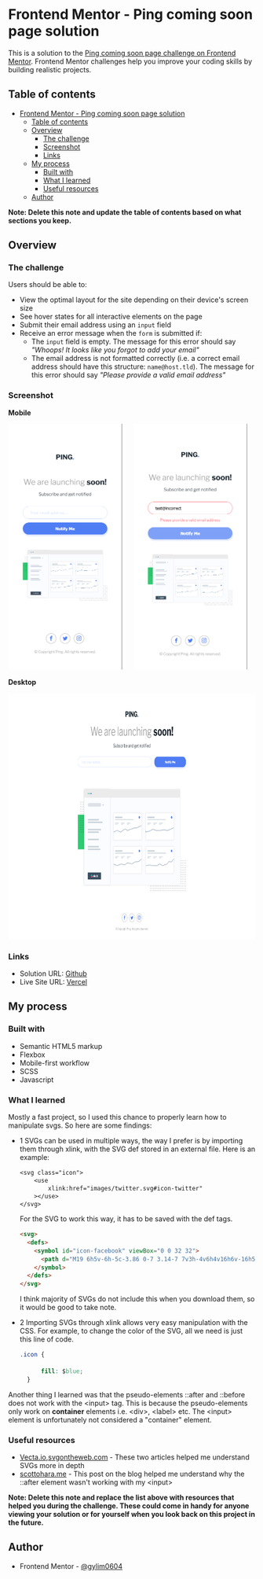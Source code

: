 # Frontend Mentor - Ping coming soon page solution

This is a solution to the [Ping coming soon page challenge on Frontend Mentor](https://www.frontendmentor.io/challenges/ping-single-column-coming-soon-page-5cadd051fec04111f7b848da). Frontend Mentor challenges help you improve your coding skills by building realistic projects. 

## Table of contents

- [Frontend Mentor - Ping coming soon page solution](#frontend-mentor---ping-coming-soon-page-solution)
  - [Table of contents](#table-of-contents)
  - [Overview](#overview)
    - [The challenge](#the-challenge)
    - [Screenshot](#screenshot)
    - [Links](#links)
  - [My process](#my-process)
    - [Built with](#built-with)
    - [What I learned](#what-i-learned)
    - [Useful resources](#useful-resources)
  - [Author](#author)

**Note: Delete this note and update the table of contents based on what sections you keep.**

## Overview

### The challenge

Users should be able to:

- View the optimal layout for the site depending on their device's screen size
- See hover states for all interactive elements on the page
- Submit their email address using an `input` field
- Receive an error message when the `form` is submitted if:
	- The `input` field is empty. The message for this error should say *"Whoops! It looks like you forgot to add your email"*
	- The email address is not formatted correctly (i.e. a correct email address should have this structure: `name@host.tld`). The message for this error should say *"Please provide a valid email address"*

### Screenshot

**Mobile**

<img src="images/../screenshots/mobile.png" height=500 style="padding-right: 20px" alt="mobile-view">
<img src="images/../screenshots/mobile-error.png" height=500 alt="mobile-view with error">

**Desktop**

<img src="images/../screenshots/desktop.png" height=500 alt="Desktop view">

### Links

- Solution URL: [Github](https://github.com/gylim0604/FrontEnd-Mentor-Ping-coming-soon)
- Live Site URL: [Vercel](https://your-live-site-url.com)

## My process

### Built with

- Semantic HTML5 markup
- Flexbox
- Mobile-first workflow
- SCSS
- Javascript

### What I learned

Mostly a fast project, so I used this chance to properly learn how to manipulate svgs. 
So here are some findings: 
- 1 SVGs can be used in multiple ways, the way I prefer is by importing them through xlink, with the SVG def stored in an external file. Here is an example:
  ```
  <svg class="icon">
      <use
          xlink:href="images/twitter.svg#icon-twitter"
      ></use>
  </svg>
  ```
  For the SVG to work this way, it has to be saved with the def tags.
  ```html
  <svg>
    <defs>
      <symbol id="icon-facebook" viewBox="0 0 32 32">
        <path d="M19 6h5v-6h-5c-3.86 0-7 3.14-7 7v3h-4v6h4v16h6v-16h5l1-6h-6v-3c0-0.542 0.458-1 1-1z"></path>
      </symbol>
    </defs>
  </svg>
  ```
  I think majority of SVGs do not include this when you download them, so it would be good to take note.

- 2 Importing SVGs through xlink allows very easy manipulation with the CSS. 
  For example, to change the color of the SVG, all we need is just this line of code.
  ```css
  .icon {
        
        fill: $blue;
    }
  ```
Another thing I learned was that the pseudo-elements ::after and ::before does not work with the \<input> tag. This is because the pseudo-elements only work on **container** elements i.e. 
\<div>, \<label> etc. The \<input> element is unfortunately not considered a "container" element. 



### Useful resources

- [Vecta.io](https://vecta.io/blog/best-way-to-embed-svg),[svgontheweb.com](https://svgontheweb.com/) - These two articles helped me understand SVGs more in depth
- [scottohara.me](https://www.scottohara.me/blog/2014/06/24/pseudo-element-input.html) - This post on the blog helped me understand why the ::after element wasn't working with my \<input>

**Note: Delete this note and replace the list above with resources that helped you during the challenge. These could come in handy for anyone viewing your solution or for yourself when you look back on this project in the future.**

## Author
- Frontend Mentor - [@gylim0604](https://www.frontendmentor.io/profile/gylim0604)

